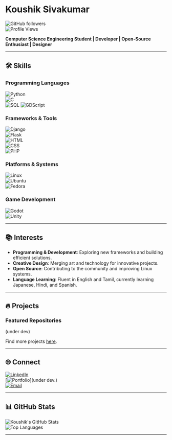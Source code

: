 # Koushik Sivakumar  

![GitHub followers](https://img.shields.io/github/followers/KoushikSivakumar?label=Followers&style=social)  
![Profile Views](https://komarev.com/ghpvc/?username=KoushikSivakumar&color=blue)  

**Computer Science Engineering Student | Developer | Open-Source Enthusiast | Designer**

---

## 🛠 Skills  

### Programming Languages  
![Python](https://img.shields.io/badge/Python-3776AB?style=for-the-badge&logo=python&logoColor=white)  
![C](https://img.shields.io/badge/C-A8B9CC?style=for-the-badge&logo=c&logoColor=white)  
![SQL](https://img.shields.io/badge/SQL-4479A1?style=for-the-badge&logo=postgresql&logoColor=white)
![GDScript](https://img.shields.io/badge/GDScript-355D8A?style=for-the-badge&logo=godot-engine&logoColor=white)



### Frameworks & Tools  
![Django](https://img.shields.io/badge/Django-092E20?style=for-the-badge&logo=django&logoColor=white)  
![Flask](https://img.shields.io/badge/Flask-000000?style=for-the-badge&logo=flask&logoColor=white)  
![HTML](https://img.shields.io/badge/HTML5-E34F26?style=for-the-badge&logo=html5&logoColor=white)  
![CSS](https://img.shields.io/badge/CSS3-1572B6?style=for-the-badge&logo=css3&logoColor=white)  
![PHP](https://img.shields.io/badge/PHP-777BB4?style=for-the-badge&logo=php&logoColor=white)  

### Platforms & Systems  
![Linux](https://img.shields.io/badge/Linux-FCC624?style=for-the-badge&logo=linux&logoColor=black)  
![Ubuntu](https://img.shields.io/badge/Ubuntu-E95420?style=for-the-badge&logo=ubuntu&logoColor=white)  
![Fedora](https://img.shields.io/badge/Fedora-51A2DA?style=for-the-badge&logo=fedora&logoColor=white)  

### Game Development  
![Godot](https://img.shields.io/badge/Godot-478CBF?style=for-the-badge&logo=godot-engine&logoColor=white)  
![Unity](https://img.shields.io/badge/Unity-000000?style=for-the-badge&logo=unity&logoColor=white)  

---

## 📚 Interests  

- **Programming & Development**: Exploring new frameworks and building efficient solutions.  
- **Creative Design**: Merging art and technology for innovative projects.  
- **Open Source**: Contributing to the community and improving Linux systems.  
- **Language Learning**: Fluent in English and Tamil, currently learning Japanese, Hindi, and Spanish.  

---

## 🔥 Projects  

### Featured Repositories  
(under dev)

Find more projects [here](https://github.com/KoushikSivakumar?tab=repositories).  

---

## 🌐 Connect  

[![LinkedIn](https://img.shields.io/badge/LinkedIn-%230077B5.svg?style=for-the-badge&logo=linkedin&logoColor=white)](https://www.linkedin.com/in/koushik-sivakumar-218948325/)  
[![Portfolio](https://img.shields.io/badge/Portfolio-%23000000.svg?style=for-the-badge&logo=portfolio&logoColor=white)](under dev.)  
[![Email](https://img.shields.io/badge/Email-D14836?style=for-the-badge&logo=gmail&logoColor=white)](itiskoushiksivakumar@gmail.com)  

---

## 📊 GitHub Stats  

![Koushik's GitHub Stats](https://github-readme-stats.vercel.app/api?username=KoushikSivakumar&show_icons=true&theme=tokyonight)  
![Top Languages](https://github-readme-stats.vercel.app/api/top-langs/?username=KoushikSivakumar&layout=compact&theme=tokyonight)  

---

